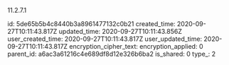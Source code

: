 11.2.7.1

id: 5de65b5b4c8440b3a8961477132c0b21
created_time: 2020-09-27T10:11:43.817Z
updated_time: 2020-09-27T10:11:43.856Z
user_created_time: 2020-09-27T10:11:43.817Z
user_updated_time: 2020-09-27T10:11:43.817Z
encryption_cipher_text: 
encryption_applied: 0
parent_id: a6ac3a61216c4e689df8d12e326b6ba2
is_shared: 0
type_: 2
